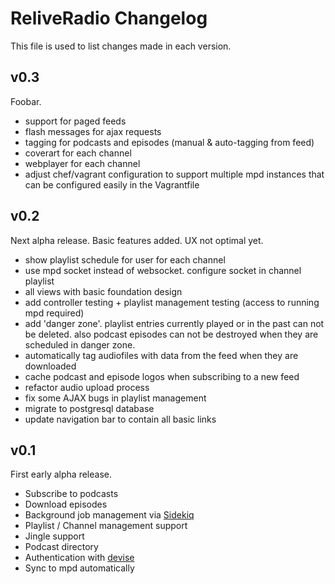 ReliveRadio Changelog
===========================
This file is used to list changes made in each version.


v0.3
------
Foobar.

- support for paged feeds
- flash messages for ajax requests
- tagging for podcasts and episodes (manual & auto-tagging from feed)
- coverart for each channel
- webplayer for each channel
- adjust chef/vagrant configuration to support multiple mpd instances that can be configured easily in the Vagrantfile

v0.2
------
Next alpha release. Basic features added. UX not optimal yet.

- show playlist schedule for user for each channel
- use mpd socket instead of websocket. configure socket in channel playlist
- all views with basic foundation design
- add controller testing + playlist management testing (access to running mpd required)
- add 'danger zone'. playlist entries currently played or in the past can not be deleted. also podcast episodes can not be destroyed when they are scheduled in danger zone.
- automatically tag audiofiles with data from the feed when they are downloaded
- cache podcast and episode logos when subscribing to a new feed
- refactor audio upload process
- fix some AJAX bugs in playlist management
- migrate to postgresql database
- update navigation bar to contain all basic links

v0.1
------
First early alpha release.

- Subscribe to podcasts
- Download episodes
- Background job management via [Sidekiq](https://github.com/mperham/sidekiq)
- Playlist / Channel management support
- Jingle support
- Podcast directory
- Authentication with [devise](https://github.com/plataformatec/devise)
- Sync to mpd automatically